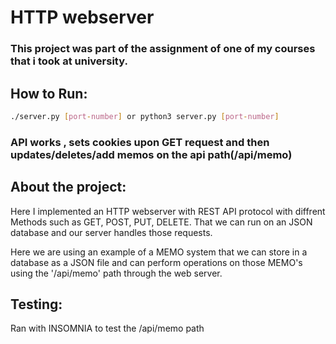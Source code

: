 
# HTTP webserver
### This project was part of the assignment of one of my courses that i took at university.


## How to Run:

```bash
./server.py [port-number] or python3 server.py [port-number]
```

### API works , sets cookies upon GET request and then updates/deletes/add memos on the api path(/api/memo)


## About the project: 

Here I implemented an HTTP webserver with REST API protocol with diffrent Methods such as GET, POST, PUT, DELETE. That we can run on an JSON database and our server handles those requests.  

Here we are using an example of a MEMO system that we can store in a database as a JSON file and can perform operations on those MEMO's using the '/api/memo' path through the web server.

## Testing:

Ran with INSOMNIA to test the /api/memo path 